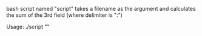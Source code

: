  bash script named "script" takes a filename as the argument and calculates the sum of the 3rd field (where delimiter is ":")

Usage:
./script "<filename>"
